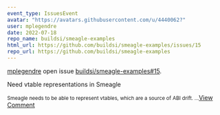 ```yaml
---
event_type: IssuesEvent
avatar: "https://avatars.githubusercontent.com/u/4440062?"
user: mplegendre
date: 2022-07-18
repo_name: buildsi/smeagle-examples
html_url: https://github.com/buildsi/smeagle-examples/issues/15
repo_url: https://github.com/buildsi/smeagle-examples
---
```


<a href='https://github.com/mplegendre' target='_blank'>mplegendre</a> open issue <a href='https://github.com/buildsi/smeagle-examples/issues/15' target='_blank'>buildsi/smeagle-examples#15</a>.

<p>Need vtable representations in Smeagle</p><small>Smeagle needs to be able to represent vtables, which are a source of ABI drift. ...</small><a href='https://github.com/buildsi/smeagle-examples/issues/15' target='_blank'>View Comment</a>